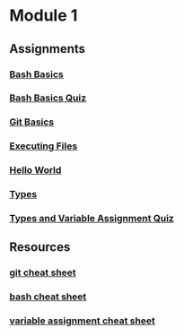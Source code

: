 # Module 1

## Assignments
### [Bash Basics](assignments/bash_basics.md)
### [Bash Basics Quiz](quizzes/bash_basics_quiz.md)
### [Git Basics](assignments/git_basics.md)
### [Executing Files](assignments/executing_files.md)
### [Hello World](assignments/hello_world.md)
### [Types](assignments/types.md)
### [Types and Variable Assignment Quiz](quizzes/types_quiz.md)


## Resources
### [git cheat sheet](resources/git_cheat_sheet.sh)
### [bash cheat sheet](resources/bash_cheat_sheet.sh)
### [variable assignment cheat sheet](resources/variable_assignment_cheat_sheet.py)
